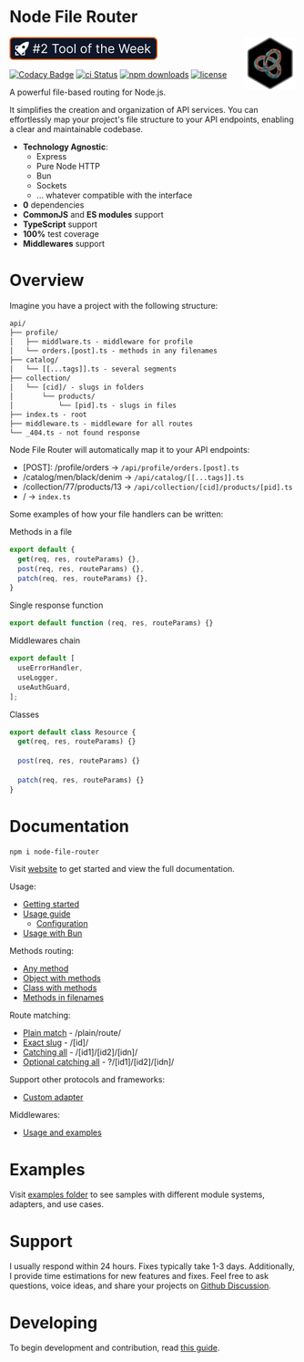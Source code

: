 # Node File Router

<img align="right" width="92" height="92" title="Node File Router Logo"
src="./static/images/logo.png" />

[![product of the week](./static/images/devhunt-badge.svg)](https://devhunt.org/tool/node-file-router)

[![Codacy Badge](https://api.codacy.com/project/badge/Grade/f0e2838a1ddf48a89bec571a0f692834)](https://app.codacy.com/gh/Danilqa/node-file-router?utm_source=github.com&utm_medium=referral&utm_content=Danilqa/node-file-router&utm_campaign=Badge_Grade)
[![ci Status](https://github.com/danilqa/node-file-router/actions/workflows/deploy.yml/badge.svg)](https://github.com/Danilqa/node-file-router/actions)
[![npm downloads](https://snyk.io/test/github/danilqa/node-file-router/badge.svg)](https://snyk.io/test/github/danilqa/node-file-router)
[![license](https://img.shields.io/badge/license-MIT-blue.svg)](https://github.com/danilqa/node-file-router/blob/main/LICENSE)

A powerful file-based routing for Node.js. 

It simplifies the creation and organization of API services.
You can effortlessly map your project's file structure to your API endpoints, enabling a clear and maintainable codebase.

* **Technology Agnostic**: 
  * Express
  * Pure Node HTTP
  * Bun
  * Sockets
  * ... whatever compatible with the interface
* **0** dependencies
* **CommonJS** and **ES modules** support
* **TypeScript** support
* **100%** test coverage
* **Middlewares** support

# Overview

Imagine you have a project with the following structure:
```
api/
├── profile/
│   ├── middlware.ts - middleware for profile
│   └── orders.[post].ts - methods in any filenames
├── catalog/
│   └── [[...tags]].ts - several segments
├── collection/
│   └── [cid]/ - slugs in folders
│       └── products/
│           └── [pid].ts - slugs in files
├── index.ts - root
├── middleware.ts - middleware for all routes
└── _404.ts - not found response    
```

Node File Router will automatically map it to your API endpoints:
* [POST]: /profile/orders → `/api/profile/orders.[post].ts`
* /catalog/men/black/denim → `/api/catalog/[[...tags]].ts`
* /collection/77/products/13 → `/api/collection/[cid]/products/[pid].ts`
* / → `index.ts`

Some examples of how your file handlers can be written:

Methods in a file
```js
export default {
  get(req, res, routeParams) {},
  post(req, res, routeParams) {},
  patch(req, res, routeParams) {},
}
```

Single response function
```js
export default function (req, res, routeParams) {}
```

Middlewares chain
```js
export default [
  useErrorHandler,
  useLogger,
  useAuthGuard,
];
```

Classes
```js
export default class Resource {
  get(req, res, routeParams) {}
  
  post(req, res, routeParams) {}
  
  patch(req, res, routeParams) {}
}
```

# Documentation

```bash
npm i node-file-router
```

Visit [website](https://node-file-router.js.org/) to get started and view 
the full documentation.

Usage:
* [Getting started](https://node-file-router.js.org/docs/getting-started)
* [Usage guide](https://node-file-router.js.org/docs/usage-guide)
  * [Configuration](https://node-file-router.js.org/docs/usage-guide#configuration)
* [Usage with Bun](https://node-file-router.js.org/docs/use-with-bun)

Methods routing:
* [Any method](https://node-file-router.js.org/docs/usage-guide#any-method)
* [Object with methods](https://node-file-router.js.org/docs/usage-guide#object-with-methods)
* [Class with methods](https://node-file-router.js.org/docs/usage-guide#class-with-methods)
* [Methods in filenames](https://node-file-router.js.org/docs/usage-guide#methods-in-filenames)

Route matching:
* [Plain match](https://node-file-router.js.org/docs/route-matching#direct-matching) - /plain/route/
* [Exact slug](https://node-file-router.js.org/docs/route-matching#exact-matching) - /[id]/
* [Catching all](https://node-file-router.js.org/docs/route-matching#catching-all) - /[id1]/[id2]/[idn]/
* [Optional catching all](https://node-file-router.js.org/docs/route-matching#optional-catching-all) - ?/[id1]/[id2]/[idn]/

Support other protocols and frameworks:
* [Custom adapter](https://node-file-router.js.org/docs/custom-adapter)

Middlewares:
* [Usage and examples](https://node-file-router.js.org/docs/middlewares)

# Examples

Visit [examples folder](https://github.com/Danilqa/node-file-router/tree/main/examples) to see samples with 
different module systems, adapters, and use cases.

# Support

I usually respond within 24 hours. Fixes typically take 1-3 days. Additionally, I provide time estimations for 
new features and fixes. Feel free to ask questions, voice ideas, and share your projects on [Github Discussion](https://github.com/Danilqa/node-file-router/discussions).

# Developing

To begin development and contribution, read [this guide](/contributing/developing.md).
